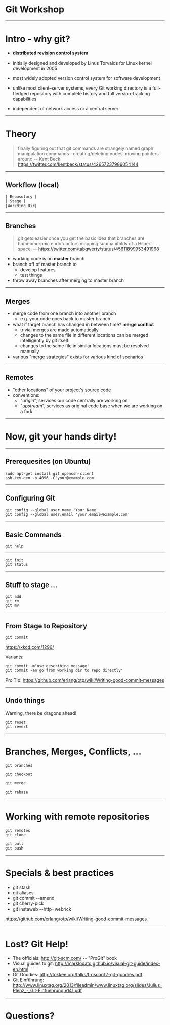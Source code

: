 # Git Workshop

---

# Intro - why git?

* **distributed revision control system**
* initially designed and developed by Linus Torvalds for Linux kernel development in 2005
* most widely adopted version control system for software development

* unlike most client–server systems, every Git working directory is a full-fledged repository with complete history and full version-tracking capabilities
* independent of network access or a central server

---

# Theory

> finally figuring out that git commands are strangely named graph manipulation commands--creating/deleting nodes, moving pointers around
> -- Kent Beck https://twitter.com/kentbeck/status/42657237986054144

---

## Workflow (local)

```
| Reposotory |
| Stage |
|Workding Dir|
```

---

## Branches

> git gets easier once you get the basic idea that branches are homeomorphic endofunctors mapping submanifolds of a Hilbert space.
> -- https://twitter.com/tabqwerty/status/45611899953491968

* working code is on **master** branch
* branch off of master branch to 
  * develop features
  * test things
* throw away branches after merging to master branch

---

## Merges

* merge code from one branch into another branch 
  * e.g. your code goes back to master branch
* what if target branch has changed in between time? **merge conflict**
  * trivial merges are made automatically
  * changes to the same file in different locations can be merged intelligently
    by git itself
  * changes to the same file in similar locations must be resolved manually
* various "merge strategies" exists for various kind of scenarios

---

## Remotes

  * "other locations" of your project's source code
  * conventions:
    * "*origin*", services our code centrally
      are working on
    * "*upstream*", services as original code base when we are working on a fork

---

#  Now, git your hands dirty!

---

## Prerequesites (on Ubuntu)

```
sudo apt-get install git openssh-client
ssh-key-gen -b 4096 -C'your@example.com'
```

---

## Configuring Git

```
git config --global user.name 'Your Name'
git config --global user.email 'your.email@example.com'
```

---

## Basic Commands

```
git help
```

---

```
git init
git status
```

---

## Stuff to stage ...

```
git add
git rm
git mv
```

---

## From Stage to Repository

```
git commit
```

https://xkcd.com/1296/

Variants:

```
git commit -m'use describing message'
git commit -am'go from working dir to repo directly'
```

Pro Tip: https://github.com/erlang/otp/wiki/Writing-good-commit-messages

---

## Undo things

Warning, there be dragons ahead!

```
git reset
git revert
```

---

# Branches, Merges, Conflicts, ...

```
git branches

git checkout

git merge

git rebase

```

---

# Working with remote repositories

```
git remotes
git clone

git pull
git push
```

---

# Specials & best practices

  * git stash
  * git aliases
  * git commit --amend
  * git cherry-pick
  * git instaweb --http=webrick

https://github.com/erlang/otp/wiki/Writing-good-commit-messages

---

# Lost? Git Help!

  * The officials: http://git-scm.com/   -- "ProGit" book
  * Visual guides to git: http://marklodato.github.io/visual-git-guide/index-en.html
  * Git Goodies: http://tokkee.org/talks/froscon12-git-goodies.pdf
  * Git Einführung: http://www.linuxtag.org/2013/fileadmin/www.linuxtag.org/slides/Julius_Plenz_-_Git-Einfuehrung.e141.pdf

---

# Questions?
